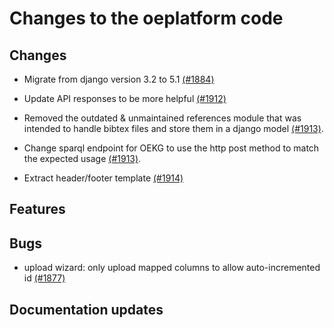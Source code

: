 # Changes to the oeplatform code

## Changes

- Migrate from django version 3.2 to 5.1 [(#1884)](https://github.com/OpenEnergyPlatform/oeplatform/pull/1884)

- Update API responses to be more helpful [(#1912)](https://github.com/OpenEnergyPlatform/oeplatform/pull/1912)

- Removed the outdated & unmaintained references module that was intended to handle bibtex files and store them in a django model [(#1913)](https://github.com/OpenEnergyPlatform/oeplatform/pull/1913).

- Change sparql endpoint for OEKG to use the http post method to match the expected usage  [(#1913)](https://github.com/OpenEnergyPlatform/oeplatform/pull/1913).

- Extract header/footer template [(#1914)](https://github.com/OpenEnergyPlatform/oeplatform/pull/1914)

## Features

## Bugs

- upload wizard: only upload mapped columns to allow auto-incremented id [(#1877)](https://github.com/OpenEnergyPlatform/oeplatform/pull/1877)

## Documentation updates
